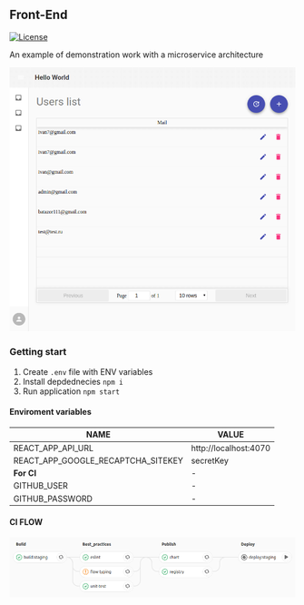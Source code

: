 ## Front-End

[![License](https://img.shields.io/npm/l/sequelize.svg?maxAge=2592000?style=plastic)](https://github.com/micro-company/react-app/blob/master/LICENSE)

An example of demonstration work with a microservice architecture

![UserPage](./docs/UserPage.png)

### Getting start

1. Create `.env` file with ENV variables
2. Install depdednecies `npm i`
3. Run application `npm start`

#### Enviroment variables

| **NAME**                           | **VALUE**             |
| ---------------------------------- | --------------------- |
| REACT_APP_API_URL                  | http://localhost:4070 |
| REACT_APP_GOOGLE_RECAPTCHA_SITEKEY | secretKey             |
| **For CI**                         | -                     |
| GITHUB_USER                        | -                     |
| GITHUB_PASSWORD                    | -                     |

#### CI FLOW

![ci-flow](./docs/ci-flow.png)
